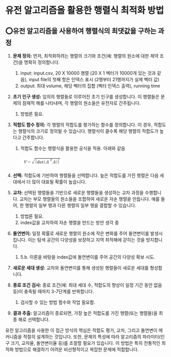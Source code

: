 # 유전 알고리즘을 활용한 행렬식 최적화 방법

## ⭕유전 알고리즘을 사용하여 행렬식의 최댓값을 구하는 과정

1. **문제 정의:** 먼저, 최적화하려는 행렬의 크기와 조건(예: 행렬의 원소에 대한 제약 조건)을 명확히 정의합니다.
    1. input: input.csv, 20 X 10000 행렬 (20 X 1 벡터가 10000개 있는 것과 같음),
    input file의 첫째 항은 인덱스 표시 (2행부터 21행까지가 실제 벡터 값)
    2. output: 최대 volume, 해당 벡터의 집합 (벡터 인덱스 출력), running time
2. **초기 인구 생성:** 임의의 행렬들로 이루어진 초기 인구를 생성합니다. 이 행렬들은 문제의 잠재적 해를 나타내며, 각 행렬의 원소들은 유전자로 간주됩니다.
    1. 방법론 필요.
3. **적합도 함수 정의:** 각 행렬의 적합도를 평가하는 함수를 정의합니다. 이 경우, 적합도는 행렬식의 크기로 정의될 수 있습니다. 행렬식이 클수록 해당 행렬의 적합도가 높다고 간주합니다.
    1. 적합도 함수는 행렬식을 활용한 공식을 적용. 아래와 같음
        
        ![Find the maximum volume in a given matrix space using a genetic algorithm/img/Untitled.png](https://github.com/KimGiheung/Algorithm/blob/32e9c045252072c23723c69243835551b52c0056/Find%20the%20maximum%20volume%20in%20a%20given%20matrix%20space%20using%20a%20genetic%20algorithm/img/Untitled.png)
        
4. **선택:** 적합도에 기반하여 행렬들을 선택합니다. 높은 적합도를 가진 행렬은 다음 세대에서 더 많이 대표될 확률이 높습니다.
5. **교차:** 선택된 행렬들을 기반으로 새로운 행렬들을 생성하는 교차 과정을 수행합니다. 교차는 부모 행렬들의 원소들을 조합하여 새로운 자손 행렬을 만듭니다. 예를 들어, 한 행렬의 일부 행과 다른 행렬의 일부 행을 결합할 수 있습니다.
    1. 방법론 필요.
    2. index값을 교차하여 자손 행렬을 만드는 방안 생각 중
6. **돌연변이:** 일정 확률로 새로운 행렬의 원소에 작은 변화를 주어 돌연변이를 발생시킵니다. 이는 탐색 공간의 다양성을 보장하고 지역 최적해에 갇히는 것을 방지합니다.
    1. 5.b. 이론을 바탕을 index값에 돌연변이를 주어 공간의 다양성 확보 시도.
7. **새로운 세대 생성:** 교차와 돌연변이를 통해 생성된 행렬들이 새로운 세대를 형성합니다.
8. **종료 조건 검사:** 종료 조건(예: 최대 세대 수, 적합도의 향상이 일정 기간 동안 없음 등)이 충족될 때까지 3-7단계를 반복합니다.
    1. 검사할 수 있는 방법 함수와 작업 필요함.
9. **결과 추출:** 알고리즘이 종료되면, 가장 높은 적합도를 가진 행렬(또는 행렬들)을 최종 해로 선택합니다.

유전 알고리즘을 사용한 이 접근 방식의 핵심은 적합도 평가, 교차, 그리고 돌연변이 메커니즘을 적절히 설계하는 것입니다. 또한, 문제의 특성에 따라 알고리즘의 파라미터(인구 크기, 교차율, 돌연변이율 등)를 조절할 필요가 있습니다. 이 방법은 특히 전통적인 최적화 방법으로 해결하기 어려운 비선형적이고 복잡한 문제에 적합합니다.
